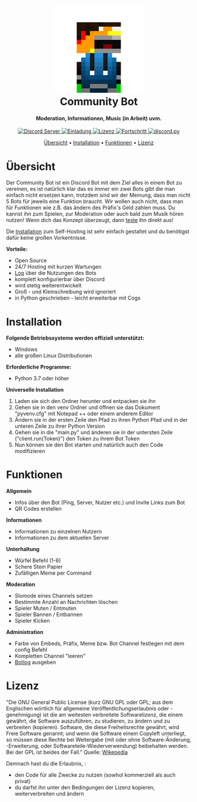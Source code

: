 <h1 align="center">
  <br>
  <img src="data/pictures/logo.png" alt="logo" width="240"/> 
  <br>
  Community Bot 
  <br>
</h1> 

<h4 align="center">Moderation, Informationen, Music (in Arbeit) uvm.</h4>

<p align="center">
  <a href="https://discord.visitlink.de">
    <img src="https://discord.com/api/guilds/802923248840867840/widget.png?style=shield" alt="Discord Server">
  </a>
  <a href="https://discord.com/oauth2/authorize?client_id=802922765782089738&scope=bot&permissions=2620914775">
    <img src="https://img.shields.io/badge/Invite-Bot-red" alt="Einladung">
  </a>
  <a href="https://www.gnu.org/licenses/gpl-3.0.html">
    <img src="https://img.shields.io/github/license/SimsumMC/communitybot?color=red&label=Lizenz" alt="Lizenz">
  </a>
  <a href="https://github.com/SimsumMC/communitybot">
    <img src="https://img.shields.io/badge/Fortschritt-30%25-red" alt="Fortschritt">
  </a>
  <a href="https://github.com/Rapptz/discord.py/">
     <img src="https://img.shields.io/badge/discord-py-red.svg" alt="discord.py">
  </a>
</p>

<p align="center">
  <a href="#übersicht">Übersicht</a>
  •
  <a href="#installation">Installation</a>
  •
  <a href="#funktionen">Funktionen</a>
  •
  <a href="#lizenz">Lizenz</a>
</p>

# Übersicht

Der Community Bot ist ein Discord Bot mit dem Ziel alles in einem Bot zu vereinen, es ist natürlich klar das es immer ein zwei Bots gibt die man einfach nicht ersetzen kann, trotzdem sind wir der Meinung, dass man nicht 5 Bots für jeweils eine Funktion braucht. Wir wollen auch nicht, dass man für Funktionen wie z.B. das ändern des Präfix's Geld zahlen muss. Du kannst ihn zum Spielen, zur Moderation oder auch bald zum Musik hören nutzen! Wenn dich das Konzept überzeugt, dann [teste](https://discord.com/api/guilds/802923248840867840/widget.png?style=shield) ihn direkt aus! 

Die [Installation](#installation) zum Self-Hosting ist sehr einfach gestaltet und du benötigst dafür keine großen Vorkentnisse.

**Vorteile:**

- Open Source
- 24/7 Hosting mit kurzen Wartungen
- <a href="#botlog">Log</a> über die Nutzungen des Bots
- komplett konfigurierbar über Discord
- wird stetig weiterentwickelt
- Groß - und Kleinschreibung wird ignoriert
- in Python geschrieben - leicht erweiterbar mit Cogs

# Installation

**Folgende Betriebssysteme werden offiziell unterstützt:** 

- Windows
- alle großen Linux Distributionen

**Erforderliche Programme:**

- Python 3.7 oder höher

**Universelle Installation**

1. Laden sie sich den Ordner herunter und entpacken sie ihn
2. Gehen sie in den venv Ordner und öffnen sie das Dokument "pyvenv.cfg" mit Notepad ++ oder einem anderem Editor
3. Ändern sie in der ersten Zeile den Pfad zu ihren Python Pfad und in der unteren Zeile zu ihrer Python Version
4. Gehen sie in die "main.py" und änderen sie in der untersten Zeile ("client.run(Token)") den Token zu ihrem Bot Token
5. Nun können sie den Bot starten und natürlich auch den Code modifizieren

# Funktionen

**Allgemein**
- Infos über den Bot (Ping, Server, Nutzer etc.) und Invite Links zum Bot 
- QR Codes erstellen 

**Informationen**
- Informationen zu einzelnen Nutzern
- Informationen zu dem aktuellen Server

**Unterhaltung**
- Würfel Befehl (1-6) 
- Schere Stein Papier
- Zufälligen Meme per Command

**Moderation**
- Slomode eines Channels setzen
- Bestimmte Anzahl an Nachrichten löschen
- Spieler Muten / Entmuten
- Spieler Bannen / Entbannen
- Spieler Kicken

**Administration**
- Farbe von Embeds, Präfix, Meme bzw. Bot Channel festlegen mit dem config Befehl
- Kompletten Channel "leeren"
- [Botlog](#botlog) ausgeben

# Lizenz

"Die GNU General Public License (kurz GNU GPL oder GPL; aus dem Englischen wörtlich für allgemeine Veröffentlichungserlaubnis oder -genehmigung) ist die am weitesten verbreitete Softwarelizenz, die einem gewährt, die Software auszuführen, zu studieren, zu ändern und zu verbreiten (kopieren). Software, die diese Freiheitsrechte gewährt, wird Freie Software genannt; und wenn die Software einem Copyleft unterliegt, so müssen diese Rechte bei Weitergabe (mit oder ohne Software-Änderung, -Erweiterung, oder Softwareteile-Wiederverwendung) beibehalten werden. Bei der GPL ist beides der Fall." Quelle: [Wikepedia](https://de.wikipedia.org/wiki/GNU_General_Public_License)

Demnach hast du die Erlaubnis, :

- den Code für alle Zwecke zu nutzen (sowhol kommerziell als auch privat)
- du darfst ihn unter den Bedingungen der Lizenz kopieren, weiterverbreiten und ändern
